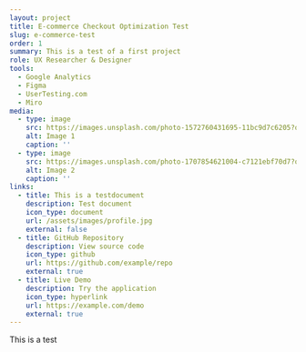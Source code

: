 ```yaml
---
layout: project
title: E-commerce Checkout Optimization Test
slug: e-commerce-test
order: 1
summary: This is a test of a first project
role: UX Researcher & Designer
tools:
  - Google Analytics
  - Figma
  - UserTesting.com
  - Miro
media:
  - type: image
    src: https://images.unsplash.com/photo-1572760431695-11bc9d7c6205?q=80&w=2080&auto=format&fit=crop&ixlib=rb-4.1.0&ixid=M3wxMjA3fDB8MHxwaG90by1wYWdlfHx8fGVufDB8fHx8fA%3D%3D
    alt: Image 1
    caption: ''
  - type: image
    src: https://images.unsplash.com/photo-1707854621004-c7121ebf70d7?q=80&w=1430&auto=format&fit=crop&ixlib=rb-4.1.0&ixid=M3wxMjA3fDB8MHxwaG90by1wYWdlfHx8fGVufDB8fHx8fA%3D%3D
    alt: Image 2
    caption: ''
links:
  - title: This is a testdocument
    description: Test document
    icon_type: document
    url: /assets/images/profile.jpg
    external: false
  - title: GitHub Repository
    description: View source code
    icon_type: github
    url: https://github.com/example/repo
    external: true
  - title: Live Demo
    description: Try the application
    icon_type: hyperlink
    url: https://example.com/demo
    external: true
---
```

This is a test
